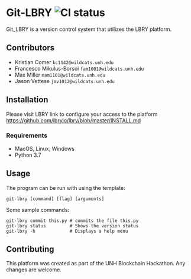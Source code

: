 # Git-LBRY ![CI status](https://img.shields.io/badge/build-passing-brightgreen.svg)

Git_LBRY is a version control system that utilizes the LBRY platform.

## Contributors
* Kristian Comer            `kc1142@wildcats.unh.edu`
* Francesco Mikulus-Borsoi  `fam1001@wildcats.unh.edu`
* Max Miller                `mam1101@wildcats.unh.edu`
* Jason Vettese             `jmv1012@wildcats.unh.edu`

## Installation
Please visit LBRY link to configure your access to the platform
https://github.com/lbryio/lbry/blob/master/INSTALL.md

### Requirements
* MacOS, Linux, Windows
* Python 3.7

## Usage
The program can be run with using the template:
```
git-lbry [command] [flag] [arguments]
```
Some sample commands:
```
git-lbry commit this.py # commits the file this.py
git-lbry status         # Shows the version status
git-lbry -h             # Displays a help menu
```
## Contributing
This platform was created as part of the UNH Blockchain Hackathon. Any changes are welcome.

